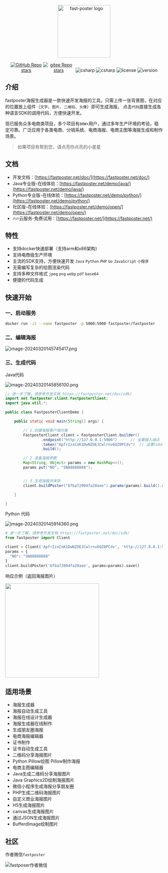 <p align="center"><a href="https://fastposter.net/doc/" target="_blank"><img width="168" src="https://fastposter.net/dassets/dragonfly2x.png" alt="fast-poster logo"></a></p>

<p align="center">
  <a href="https://github.com/psoho/fast-poster" class="link github-link" target="_blank"><img style="max-width: 100px;" alt="GitHub Repo stars" src="https://img.shields.io/github/stars/psoho/fast-poster?style=social"></a>
  <a href="https://gitee.com/psoho/fast-poster" class="link gitee-link" target="_blank"><img style="max-width: 100px;" alt="gitee Repo stars" src="https://gitee.com/psoho/fast-poster/badge/star.svg"></a>
  <img alt="csharp" src="https://img.shields.io/badge/language-python-yellow.svg">
  <img alt="csharp" src="https://img.shields.io/badge/language-vue-brightgreen.svg">
  <img alt="license" src="https://img.shields.io/badge/license-MIT-blue.svg">
  <img alt="version" src="https://img.shields.io/badge/version-2.19.1-brightgreen">
</p>

## 介绍

fastposter海报生成器是一款快速开发海报的工具。只需上传一张背景图，在对应的位置放上组件（`文字`、`图片`、`二维码`、`头像`）即可生成海报。 点击`代码`直接生成各种语言SDK的调用代码，方便快速开发。

现已服务众多电商类项⽬，多个项⽬有`80W+`⽤户，通过多年⽣产环境的考验，稳定可靠。广泛应用于各类电商、分销系统、电商海报、电商主图等海报生成和制作场景。

> 如果项目有帮到您，请点亮你点亮的小星星

## 文档

- 开发文档：[https://fastposter.net/doc/](https://fastposter.net/doc/)
- Java专业版-在线体验：[https://fastposter.net/demo/java/](https://fastposter.net/demo/java/)
- Python专业版-在线体验：[https://fastposter.net/demo/python/](https://fastposter.net/demo/python/)
- 社区版-在线体验：[https://fastposter.net/demo/open/](https://fastposter.net/demo/open/)
- 🔥🔥云服务-免费试用：[https://fastposter.net/](https://fastposter.net/)

## 特性

- 支持docker快速部署（支持arm和x86架构）
- 支持电商级生产环境
- 主流的SDK支持，方便快速开发 `Java` `Python` `PHP` `Go` `JavaScript` `小程序`
- 无需编写复杂的绘图渲染代码
- 支持多种文件格式 `jpeg` `png` `webp` `pdf` `base64`
- 便捷的代码生成


## 快速开始

### 一、启动服务

```bash
docker run -it --name fastposter -p 5000:5000 fastposter/fastposter
```

### 二、编辑海报

![image-20240320145745417.png](https://fastposter.net/dassets/image-20240320145745417.png)


### 三、生成代码

Java代码

![image-20240320145856100.png](https://fastposter.net/dassets/image-20240320145856100.png)


```java
// 进一步了解，请参考开发文档 https://fastposter.net/doc/sdk/
import net.fastposter.client.FastposterClient;
import java.util.*;

public class FastposterClientDemo {

    public static void main(String[] args) {

        // 1.创建海报客户端对象
        FastposterClient client = FastposterClient.builder()
                .endpoint("http://127.0.0.1:5000")      // 设置接入端点
                .token("ApfrIzxCoK1DwNZOEJCwlrnv6QZ0PCdv")  // 设置token
                .build();

        // 2.准备海报参数
        Map<String, Object> params = new HashMap<>();
        params.put("NO", "SN88888888");


        // 3.生成海报并保存
        client.buildPoster("6fba72004fa20aee").params(params).build().save();

    }

}
```

Python 代码

![image-20240320145914360.png](https://fastposter.net/dassets/image-20240320145914360.png)

```python
# 进一步了解，请参考开发文档 https://fastposter.net/doc/sdk/
from fastposter import Client

client = Client('ApfrIzxCoK1DwNZOEJCwlrnv6QZ0PCdv', 'http://127.0.0.1:5000')
params = {
  "NO": "SN88888888"
}
client.buildPoster('6fba72004fa20aee', params=params).save()
```

响应示例（返回海报图片）

<img width=300 src="https://fastposter.net/dassets/image-20240320153953887.png" />


## 适用场景

- 海报生成器
- 海报自动生成工具
- 海报在线设计生成器
- 海报生成器在线制作
- 生成朋友圈海报
- 电商海报编辑器
- 证书制作
- 证书自动生成工具
- 二维码分享海报图片
- Python Pillow绘图 Pillow制作海报
- 电商主图编辑器
- Java生成二维码分享海报图片
- Java Graphics2D绘制海报图片
- 微信小程序生成海报分享朋友圈
- PHP生成二维码海报图片
- 自定义商业海报图片
- H5生成海报图片
- canvas生成海报图片
- 通过JSON生成海报图片
- BufferdImage绘制图片

## 社区

作者微信`fastposter`

![fastposer作者微信](https://fastposter.net/dassets/qrcode.jpeg)
